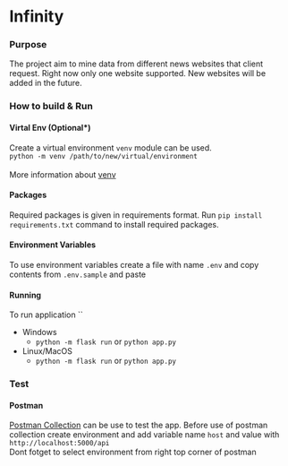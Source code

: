 # Infinity
### Purpose
The project aim to mine data from different news websites that client request. Right now only one website supported. New websites will be added in the future.

### How to build & Run

#### Virtal Env (Optional*)
Create a virtual environment `venv` module can be used.\
`python -m venv /path/to/new/virtual/environment`\
\
More information about [venv](https://docs.python.org/3/library/venv.html)

#### Packages
Required packages is given in requirements format.
Run `pip install requirements.txt` command to install required packages.

#### Environment Variables
To use environment variables create a file with name `.env` and copy contents from `.env.sample` and paste 

#### Running
To run application ``
- Windows
    - `python -m flask run` or `python app.py`
- Linux/MacOS
    - `python -m flask run` or `python app.py` 

### Test

#### Postman
[Postman Collection](https://api.postman.com/collections/6250379-b76db229-bfcc-4992-ba7b-395808d1001e?access_key=PMAT-01H5K44RVW2SBA0Q3BPSGNXJNK) can be use to test the app.
Before use of postman collection create environment and add variable name `host` and value with `http://localhost:5000/api`\
Dont fotget to select environment from right top corner of postman